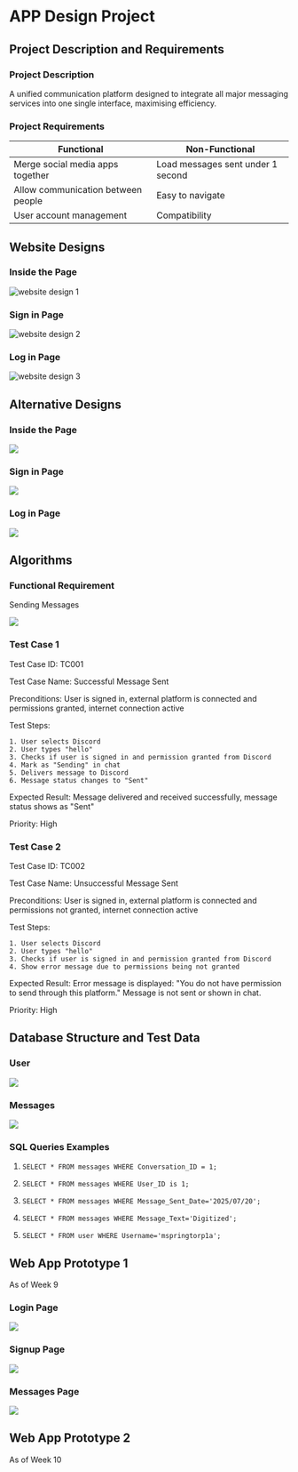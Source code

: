 # APP Design Project

## Project Description and Requirements

### Project Description

A unified communication platform designed to integrate all major messaging services into one single interface, maximising efficiency.  

### Project Requirements

| Functional                            | Non-Functional                   |
| --------------------------------------| ---------------------------------|
| Merge social media apps together      | Load messages sent under 1 second|
| Allow communication between people    | Easy to navigate                 |
| User account management               | Compatibility                    |

## Website Designs

### Inside the Page

<img src="website-design-1.png" alt="website design 1">

### Sign in Page

<img src="website-design-2.png" alt="website design 2">

### Log in Page

<img src="website-design-3.png" alt="website design 3">

## Alternative Designs

### Inside the Page

<img src="alternative design 1.png">

### Sign in Page

<img src="alternative design 2.png">

### Log in Page

<img src="alternative design 3.png">

## Algorithms

### Functional Requirement

Sending Messages

<img src="message_send_algorithm.png">

### Test Case 1

Test Case ID: TC001

Test Case Name: Successful Message Sent

Preconditions: User is signed in, external platform is connected and permissions granted, internet connection active

Test Steps:

    1. User selects Discord
    2. User types "hello"
    3. Checks if user is signed in and permission granted from Discord
    4. Mark as "Sending" in chat
    5. Delivers message to Discord
    6. Message status changes to "Sent"

Expected Result: Message delivered and received successfully, message status shows as "Sent"

Priority: High

### Test Case 2

Test Case ID: TC002

Test Case Name: Unsuccessful Message Sent

Preconditions: User is signed in, external platform is connected and permissions not granted, internet connection active

Test Steps:

    1. User selects Discord
    2. User types "hello"
    3. Checks if user is signed in and permission granted from Discord
    4. Show error message due to permissions being not granted

Expected Result: Error message is displayed: "You do not have permission to send through this platform." Message is not sent or shown in chat.

Priority: High

## Database Structure and Test Data

### User

<img src="user_database.png">

### Messages

<img src="messages_database.png">

### SQL Queries Examples

1. `SELECT * FROM messages WHERE Conversation_ID = 1;`

2. `SELECT * FROM messages WHERE User_ID is 1;`

3. `SELECT * FROM messages WHERE Message_Sent_Date='2025/07/20';`

4. `SELECT * FROM messages WHERE Message_Text='Digitized';`

5. `SELECT * FROM user WHERE Username='mspringtorp1a';`

## Web App Prototype 1 
As of Week 9

### Login Page

<img src="login_prototype1.png">

### Signup Page

<img src="signup_prototype1.png">

### Messages Page

<img src="messageui_prototype1.png">

## Web App Prototype 2
As of Week 10
